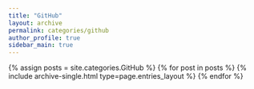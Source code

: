 ```yaml
---
title: "GitHub"
layout: archive
permalink: categories/github
author_profile: true
sidebar_main: true
---
```



{% assign posts = site.categories.GitHub %}
{% for post in posts %} {% include archive-single.html type=page.entries_layout %} {% endfor %}